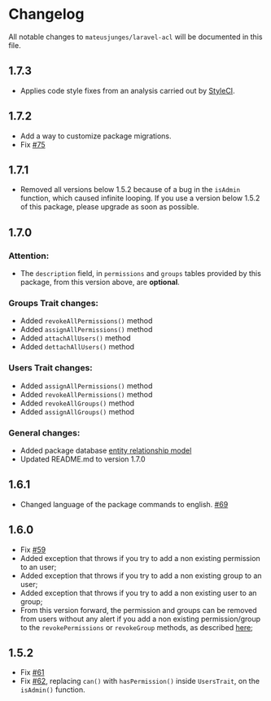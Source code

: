 # Changelog

All notable changes to `mateusjunges/laravel-acl` will be documented in this file.

## 1.7.3
- Applies code style fixes from an analysis carried out by [StyleCI](https://styleci.io/).

## 1.7.2
- Add a way to customize package migrations.
- Fix [#75](https://github.com/mateusjunges/laravel-acl/issues/75)

## 1.7.1
- Removed all versions below 1.5.2 because of a bug in the `isAdmin` function, which caused infinite looping. 
If you use a version below 1.5.2 of this package, please upgrade as soon as possible.

## 1.7.0
### Attention:
- The `description` field, in `permissions` and `groups` tables provided by this package, from this version above, are **optional**.

### Groups Trait changes:
- Added `revokeAllPermissions()` method
- Added `assignAllPermissions()` method
- Added `attachAllUsers()` method
- Added `dettachAllUsers()` method

### Users Trait changes:
- Added `assignAllPermissions()` method
- Added `revokeAllPermissions()` method
- Added `revokeAllGroups()` method
- Added `assignAllGroups()` method


### General changes:
- Added package database [entity relationship model](https://github.com/mateusjunges/laravel-acl/blob/masterdocs/database-model.png)
- Updated README.md to version 1.7.0

## 1.6.1
- Changed language of the package commands to english. [#69](https://github.com/mateusjunges/laravel-acl/issues/69)

## 1.6.0
- Fix [#59](https://github.com/mateusjunges/laravel-acl/issues/59)
- Added exception that throws if you try to add a non existing permission to an user;
- Added exception that throws if you try to add a non existing group to an user;
- Added exception that throws if you try to add a non existing user to an group;
- From this version forward, the permission and groups can be removed from users without any alert 
if you add a non existing permission/group to the `revokePermissions` or `revokeGroup` methods,
 as described [here](https://github.com/mateusjunges/laravel-acl/issues/59#issuecomment-491426217);

## 1.5.2
- Fix [#61](https://github.com/mateusjunges/laravel-acl/issues/61)
- Fix [#62](https://github.com/mateusjunges/laravel-acl/issues/62), replacing `can()` with `hasPermission()` inside `UsersTrait`, on the `isAdmin()` function.
